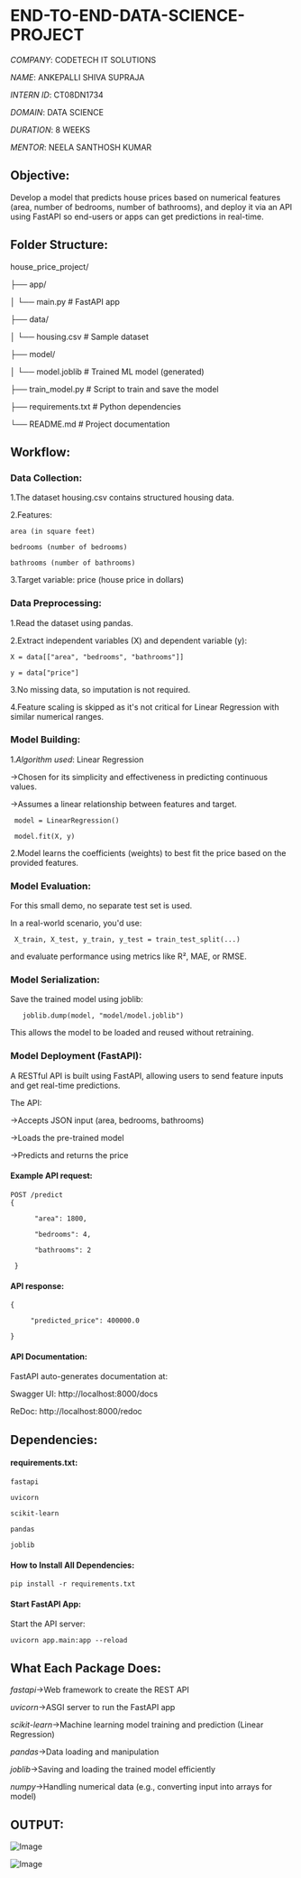 # END-TO-END-DATA-SCIENCE-PROJECT
*COMPANY*: CODETECH IT SOLUTIONS

*NAME*: ANKEPALLI SHIVA SUPRAJA

*INTERN ID*: CT08DN1734

*DOMAIN*: DATA SCIENCE

*DURATION*: 8 WEEKS

*MENTOR*: NEELA SANTHOSH KUMAR

## Objective:

Develop a model that predicts house prices based on numerical features (area, number of bedrooms, number of bathrooms), and deploy it via an API using FastAPI so end-users or apps can get predictions in real-time.

## Folder Structure:

house_price_project/

├── app/

│ └── main.py # FastAPI app

├── data/

│ └── housing.csv # Sample dataset

├── model/

│ └── model.joblib # Trained ML model (generated)

├── train_model.py # Script to train and save the model

├── requirements.txt # Python dependencies

└── README.md # Project documentation

##  Workflow:

### Data Collection:

1.The dataset housing.csv contains structured housing data.

2.Features:

    area (in square feet)

    bedrooms (number of bedrooms)

    bathrooms (number of bathrooms)

3.Target variable: price (house price in dollars)

### Data Preprocessing:

1.Read the dataset using pandas.

2.Extract independent variables (X) and dependent variable (y):

    X = data[["area", "bedrooms", "bathrooms"]]
    
    y = data["price"]
    
3.No missing data, so imputation is not required.

4.Feature scaling is skipped as it's not critical for Linear Regression with similar numerical ranges.

### Model Building:

1.*Algorithm used*: Linear Regression

->Chosen for its simplicity and effectiveness in predicting continuous values.

->Assumes a linear relationship between features and target.

     model = LinearRegression()
     
     model.fit(X, y)

2.Model learns the coefficients (weights) to best fit the price based on the provided features.

### Model Evaluation:

For this small demo, no separate test set is used.

In a real-world scenario, you'd use:

     X_train, X_test, y_train, y_test = train_test_split(...)
     
and evaluate performance using metrics like R², MAE, or RMSE.

### Model Serialization:

Save the trained model using joblib:

       joblib.dump(model, "model/model.joblib")
       
This allows the model to be loaded and reused without retraining.

### Model Deployment (FastAPI):

A RESTful API is built using FastAPI, allowing users to send feature inputs and get real-time predictions.

The API:

->Accepts JSON input (area, bedrooms, bathrooms)

->Loads the pre-trained model

->Predicts and returns the price

#### Example API request:

    POST /predict
    {

          "area": 1800,
  
          "bedrooms": 4,
  
          "bathrooms": 2
          
     }
     
#### API response:

    {
    
         "predicted_price": 400000.0
         
    }
    
#### API Documentation:

FastAPI auto-generates documentation at:

Swagger UI: http://localhost:8000/docs

ReDoc: http://localhost:8000/redoc

## Dependencies:

#### requirements.txt:

    fastapi
    
    uvicorn
    
    scikit-learn
    
    pandas
    
    joblib


#### How to Install All Dependencies:

    pip install -r requirements.txt

#### Start FastAPI App:

Start the API server:

    uvicorn app.main:app --reload

## What Each Package Does:

*fastapi*->Web framework to create the REST API

*uvicorn*->ASGI server to run the FastAPI app

*scikit-learn*->Machine learning model training and prediction (Linear Regression)

*pandas*->Data loading and manipulation

*joblib*->Saving and loading the trained model efficiently

*numpy*->Handling numerical data (e.g., converting input into arrays for model)

## OUTPUT:

![Image](https://github.com/user-attachments/assets/3a6a03d2-9c3f-4027-8794-38d435ae11fa)


![Image](https://github.com/user-attachments/assets/519cdf45-1b1e-4650-b492-f3ef1663814f)






